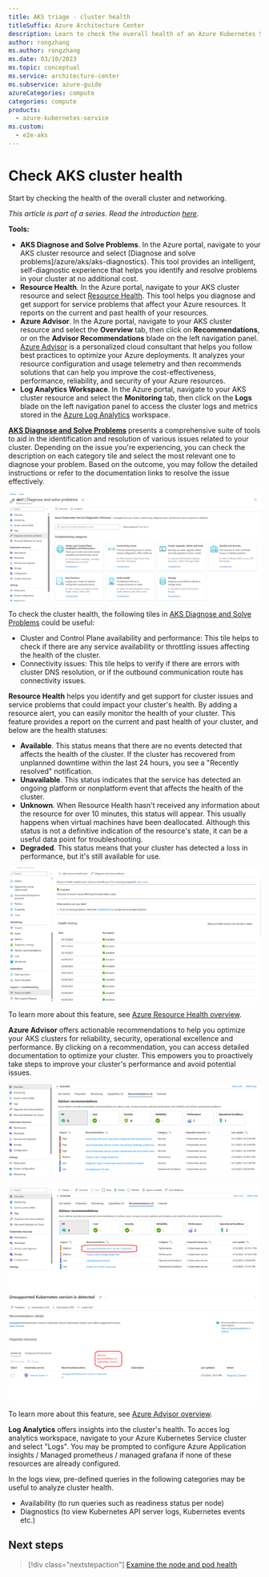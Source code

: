 ```yaml
---
title: AKS triage - cluster health
titleSuffix: Azure Architecture Center
description: Learn to check the overall health of an Azure Kubernetes Service (AKS) cluster, as part of a triage step for AKS clusters.
author: rongzhang
ms.author: rongzhang
ms.date: 03/10/2023
ms.topic: conceptual
ms.service: architecture-center
ms.subservice: azure-guide
azureCategories: compute
categories: compute
products:
  - azure-kubernetes-service
ms.custom:
  - e2e-aks
---
```


# Check AKS cluster health

Start by checking the health of the overall cluster and networking.

_This article is part of a series. Read the introduction [here](aks-triage-practices.md)._

**Tools:**

- **AKS Diagnose and Solve Problems**. In the Azure portal, navigate to your AKS cluster resource and select [Diagnose and solve problems]/azure/aks/aks-diagnostics). This tool provides an intelligent, self-diagnostic experience that helps you identify and resolve problems in your cluster at no additional cost.
- **Resource Health**. In the Azure portal, navigate to your AKS cluster resource and select [Resource Health](/azure/service-health/resource-health-overview). This tool helps you diagnose and get support for service problems that affect your Azure resources. It reports on the current and past health of your resources.
- **Azure Advisor**. In the Azure portal, navigate to your AKS cluster resource and select the **Overview** tab, then click on **Recommendations**, or on the **Advisor Recommendations** blade on the left navigation panel. [Azure Advisor](/azure/advisor/advisor-overview) is a personalized cloud consultant that helps you follow best practices to optimize your Azure deployments. It analyzes your resource configuration and usage telemetry and then recommends solutions that can help you improve the cost-effectiveness, performance, reliability, and security of your Azure resources.
- **Log Analytics Workspace**. In the Azure portal, navigate to your AKS cluster resource and select the **Monitoring** tab, then click on the **Logs** blade on the left navigation panel to access the cluster logs and metrics stored in the [Azure Log Analytics](/azure/azure-monitor/logs/log-analytics-overview) workspace.

**[AKS Diagnose and Solve Problems](/aks/aks-diagnostics)** presents a comprehensive suite of tools to aid in the identification and resolution of various issues related to your cluster. Depending on the issue you're experiencing, you can check the description on each category tile and select the most relevant one to diagnose your problem. Based on the outcome, you may follow the detailed instructions or refer to the documentation links to resolve the issue effectively. 

![screenshot of Diagnose and solve problems homepage.](images/aks-diagnostics.png)

To check the cluster health, the following tiles in [AKS Diagnose and Solve Problems](/aks/aks-diagnostics) could be useful: 
- Cluster and Control Plane availability and performance: This tile helps to check if there are any service availability or throttling issues affecting the health of the cluster.
- Connectivity issues: This tile helps to verify if there are errors with cluster DNS resolution, or if the outbound communication route has connectivity issues. 


**Resource Health** helps you identify and get support for cluster issues and service problems that could impact your cluster's health. By adding a resource alert, you can easily monitor the health of your cluster. This feature provides a report on the current and past health of your cluster, and below are the health statuses:

- **Available**. This status means that there are no events detected that affects the health of the cluster. If the cluster has recovered from unplanned downtime within the last 24 hours, you see a "Recently resolved" notification.
- **Unavailable**. This status indicates that the service has detected an ongoing platform or nonplatform event that affects the health of the cluster.
- **Unknown**. When Resource Health hasn't received any information about the resource for over 10 minutes, this status will appear. This usually happens when virtual machines have been deallocated. Although this status is not a definitive indication of the resource's state, it can be a useful data point for troubleshooting.
- **Degraded**. This status means that your cluster has detected a loss in performance, but it's still available for use.

![Screenshot of AKS Resource Health overview.](images/aks-resource-health.png)

To learn more about this feature, see [Azure Resource Health overview](/azure/service-health/resource-health-overview).

**Azure Advisor** offers actionable recommendations to help you optimize your AKS clusters for reliability, security, operational excellence and performance. By clicking on a recommendation, you can access detailed documentation to optimize your cluster. This empowers you to proactively take steps to improve your cluster's performance and avoid potential issues.

![Screenshot AKS Advisor overview.](images/aks-advisor.png)

![Screenshot of AKS Advisor Result with actions.](images/aks-advisor-action.png) 
![Screenshot of AKS Advisor Result sample 2.](images/aks-advisor-result.png) 

To learn more about this feature, see [Azure Advisor overview](/azure/advisor/advisor-overview).

**Log Analytics** offers insights into the cluster's health. To acces log analytics workspace, navigate to your Azure Kubernetes Service cluster and select "Logs". You may be prompted to configure Azure Application insights / Managed prometheus / managed grafana if none of these resources are already configured. 

In the logs view, pre-defined queries in the following categories may be useful to analyze cluster health. 
- Availability (to run queries such as readiness status per node)
- Diagnostics (to view Kubernetes API server logs, Kubernetes events etc.)
  
## Next steps

> [!div class="nextstepaction"]
> [Examine the node and pod health](aks-triage-node-health.md)
